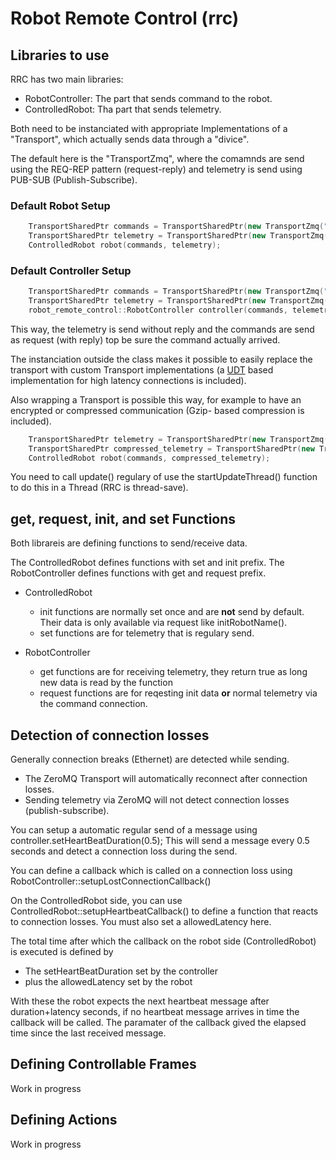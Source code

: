 # Robot Remote Control (rrc)

## Libraries to use

RRC has two main libraries:

* RobotController: The part that sends command to the robot.
* ControlledRobot: Tha part that sends telemetry.

Both need to be instanciated with appropriate Implementations of a "Transport", which actually sends data through a "divice".

The default here is the "TransportZmq", where the comamnds are send using the REQ-REP pattern (request-reply) and telemetry is send using PUB-SUB (Publish-Subscribe). 

### Default Robot Setup
```c++
    TransportSharedPtr commands = TransportSharedPtr(new TransportZmq("tcp://*:7001", TransportZmq::REP));
    TransportSharedPtr telemetry = TransportSharedPtr(new TransportZmq("tcp://*:7002", TransportZmq::PUB));
    ControlledRobot robot(commands, telemetry);
```
### Default Controller Setup
```c++
    TransportSharedPtr commands = TransportSharedPtr(new TransportZmq("tcp://127.0.0.1:7001", TransportZmq::REQ));
    TransportSharedPtr telemetry = TransportSharedPtr(new TransportZmq("tcp://127.0.0.1:7002", TransportZmq::SUB));
    robot_remote_control::RobotController controller(commands, telemetry);
```

This way, the telemetry is send without reply and the commands are send as request (with reply) top be sure the command actually arrived.

The instanciation outside the class makes it possible to easily replace the transport with custom Transport implementations (a [UDT](https://udt.sourceforge.io/) based implementation for high latency connections is included).

Also wrapping a Transport is possible this way, for example to have an encrypted or compressed communication (Gzip- based compression is included). 
```c++
    TransportSharedPtr telemetry = TransportSharedPtr(new TransportZmq("tcp://127.0.0.1:7002", TransportZmq::SUB));
    TransportSharedPtr compressed_telemetry = TransportSharedPtr(new TransportWrapperGzip(telemetry);
    ControlledRobot robot(commands, compressed_telemetry);
```

You need to call update() regulary of use the startUpdateThread() function to do this in a Thread (RRC is thread-save).

## get, request, init, and set Functions

Both librareis are defining functions to send/receive data.

The ControlledRobot defines functions with set and init prefix.
The RobotController defines functions with get and request prefix.

* ControlledRobot
  * init functions are normally set once and are **not** send by default. Their data is only available via request like initRobotName().
  * set functions are for telemetry that is regulary send.

* RobotController
  * get functions are for receiving telemetry, they return true as long new data is read by the function
  * request functions are for reqesting init data **or** normal telemetry via the command connection.


## Detection of connection losses

Generally connection breaks (Ethernet) are detected while sending.

* The ZeroMQ Transport will automatically reconnect after connection losses.
* Sending telemetry via ZeroMQ will not detect connection losses (publish-subscribe).

You can setup a automatic regular send of a message using controller.setHeartBeatDuration(0.5);
This will send a message every 0.5 seconds and detect a connection loss during the send.

You can define a callback which is called on a connection loss using RobotController::setupLostConnectionCallback()

On the ControlledRobot side, you can use ControlledRobot::setupHeartbeatCallback() to define a function that reacts to connection losses.
You must also set a allowedLatency here.

The total time after which the callback on the robot side (ControlledRobot) is executed is defined by

* The setHeartBeatDuration set by the controller
* plus the allowedLatency set by the robot

With these the robot expects the next heartbeat message after duration+latency seconds, if no heartbeat message arrives in time the callback will be called. The paramater of the callback gived the elapsed time since the last received message.


## Defining Controllable Frames
Work in progress

## Defining Actions
Work in progress




